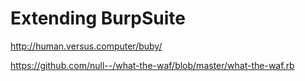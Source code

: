 # Extending BurpSuite



http://human.versus.computer/buby/



https://github.com/null--/what-the-waf/blob/master/what-the-waf.rb